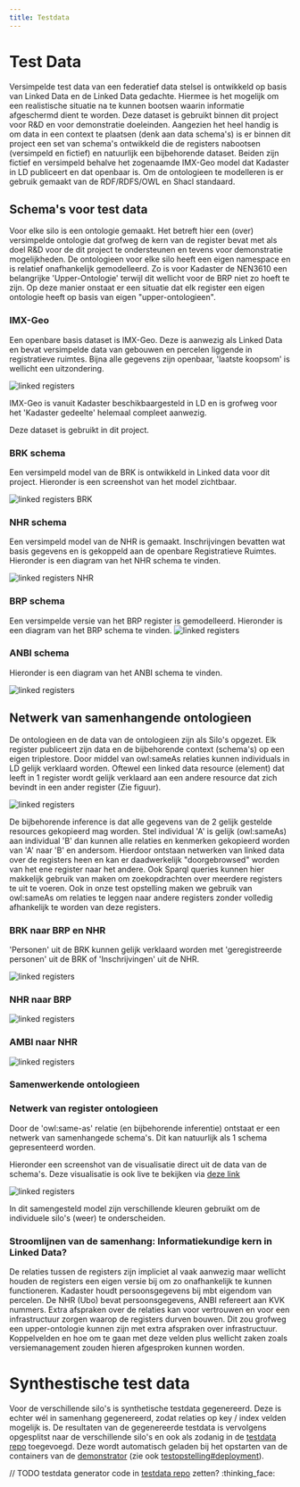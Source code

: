```yaml
---
title: Testdata
---
```

# Test Data
Versimpelde test data van een federatief data stelsel is ontwikkeld op basis van Linked Data en de Linked Data gedachte. Hiermee is het mogelijk om een realistische situatie na te kunnen bootsen waarin informatie afgeschermd dient te worden. Deze dataset is gebruikt binnen dit project voor R&D en voor demonstratie doeleinden. Aangezien het heel handig is om data in een context te plaatsen (denk aan data schema's) is er binnen dit project een set van schema's ontwikkeld die de registers nabootsen (versimpeld en fictief) en natuurlijk een bijbehorende dataset. Beiden zijn fictief en versimpeld behalve het zogenaamde IMX-Geo model dat Kadaster in LD publiceert en dat openbaar is.
Om de ontologieen te modelleren is er gebruik gemaakt van de RDF/RDFS/OWL en Shacl standaard. 

## Schema's voor test data
Voor elke silo is een ontologie gemaakt. Het betreft hier een (over) versimpelde ontologie dat grofweg de kern van de register bevat met als doel R&D voor de dit project te ondersteunen en tevens voor demonstratie mogelijkheden.
De ontologieen voor elke silo heeft een eigen namespace en is relatief onafhankelijk gemodelleerd. Zo is voor Kadaster de NEN3610 een belangrijke 'Upper-Ontologie' terwijl dit wellicht voor de BRP niet zo hoeft te zijn. Op deze manier onstaat er een situatie dat elk register een eigen ontologie heeft op basis van eigen "upper-ontologieen".


### IMX-Geo
Een openbare basis dataset is IMX-Geo. Deze is aanwezig als Linked Data en bevat versimpelde data van gebouwen en percelen liggende in registratieve ruimtes. Bijna alle gegevens zijn openbaar,  'laatste koopsom' is wellicht een uitzondering. 

![linked registers](images/schema-imx.png)

IMX-Geo is vanuit Kadaster beschikbaargesteld in LD en is grofweg voor het 'Kadaster gedeelte' helemaal compleet aanwezig. 

Deze dataset is gebruikt in dit project.

### BRK schema
Een versimpeld model van de BRK is ontwikkeld in Linked data voor dit project. Hieronder is een screenshot van het model zichtbaar.

![linked registers BRK](images/schema-brk2.png)

### NHR schema
Een versimpeld model van de NHR is gemaakt. Inschrijvingen bevatten wat basis gegevens en is gekoppeld aan de openbare Registratieve Ruimtes. Hieronder is een diagram van het NHR schema te vinden.

![linked registers NHR](images/schema-nhr2.png)


### BRP schema
Een versimpelde versie van het BRP register is gemodelleerd. Hieronder is een diagram van het BRP schema te vinden.
![linked registers](images/schema-brp.png)

### ANBI schema
Hieronder is een diagram van het ANBI schema te vinden.

![linked registers](images/schema-anbi.png)


## Netwerk van samenhangende ontologieen
De ontologieen en de data van de ontologieen zijn als Silo's opgezet. Elk register publiceert zijn data en de bijbehorende context (schema's) op een eigen triplestore.  Door middel van owl:sameAs relaties kunnen individuals in LD gelijk verklaard worden. Oftewel een linked data resource (element) dat leeft in 1 register wordt gelijk verklaard aan een andere resource dat zich bevindt in een ander register (Zie figuur).

![linked registers](images/relatiesV1.png)


 De bijbehorende inference is dat alle gegevens van de 2 gelijk gestelde resources gekopieerd mag worden. Stel individual 'A' is gelijk (owl:sameAs) aan individual 'B' dan kunnen alle relaties en kenmerken gekopieerd worden van 'A' naar 'B' en andersom. 
Hierdoor ontstaan netwerken van linked data over de registers heen en kan er daadwerkelijk "doorgebrowsed" worden van het ene register naar het andere. Ook Sparql queries kunnen hier makkelijk gebruik van maken om zoekopdrachten over meerdere registers te uit te voeren. 
Ook in onze test opstelling maken we gebruik van owl:sameAs om relaties te leggen naar andere registers zonder volledig afhankelijk te worden van deze registers. 


### BRK naar BRP en NHR
'Personen' uit de BRK kunnen gelijk verklaard worden met 'geregistreerde personen' uit de BRK of 'Inschrijvingen' uit de NHR.  

![linked registers](images/schema-brk.png)

### NHR naar BRP

![linked registers](images/schema-nhr-brp.png)

### AMBI naar NHR

![linked registers](images/schema-nhr-anbi.png)


### Samenwerkende ontologieen
### Netwerk van register ontologieen
Door de 'owl:same-as' relatie (en bijbehorende inferentie) ontstaat er een netwerk van samenhangede schema's. Dit kan natuurlijk als 1 schema gepresenteerd worden.

Hieronder een screenshot van de visualisatie direct uit de data van de schema's. Deze visualisatie is ook live te bekijken via [deze link](https://data.labs.kadaster.nl/lock-unlock/informatie-model/schema)

![linked registers](images/InformatieModel.png)

In dit samengesteld model zijn verschillende kleuren gebruikt om de individuele silo's (weer) te onderscheiden.

### Stroomlijnen van de samenhang: Informatiekundige kern in Linked Data?
De relaties tussen de registers zijn impliciet al vaak aanwezig maar wellicht houden de registers een eigen versie bij om zo onafhankelijk te kunnen functioneren. Kadaster houdt persoonsgegevens bij mbt eigendom van percelen. De NHR (Ubo) bevat persoonsgegevens, ANBI refereert aan KVK nummers. 
Extra afspraken over de relaties kan voor vertrouwen en voor een infrastructuur zorgen waarop de registers durven bouwen. Dit zou grofweg een upper-ontologie kunnen zijn met extra afspraken over infrastructuur. Koppelvelden en hoe om te gaan met deze velden plus wellicht zaken zoals versiemanagement zouden hieren afgesproken kunnen worden.


# Synthestische test data 

Voor de verschillende silo's is synthetische testdata gegenereerd. Deze is echter wél in samenhang
gegenereerd, zodat relaties op key / index velden mogelijk is. De resultaten van de gegenereerde
testdata is vervolgens opgesplitst naar de verschillende silo's en ook als zodanig in de <a
href="https://github.com/kadaster-labs/lock-unlock-testdata" target="_blank">testdata repo</a>
toegevoegd. Deze wordt automatisch geladen bij het opstarten van de containers van de
[demonstrator](./demonstrator.md) (zie ook
[testopstelling#deployment](./testopstelling.md#deployment)).

// TODO testdata generator code in [testdata repo](https://github.com/kadaster-labs/lock-unlock-testdata) zetten? :thinking_face:
